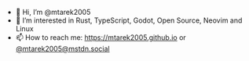 - 👋 Hi, I’m @mtarek2005
- 👀 I’m interested in Rust, TypeScript, Godot, Open Source, Neovim and Linux
- 📫 How to reach me: https://mtarek2005.github.io or <a href="https://mstdn.social/@mtarek2005" target="_blank" rel="me" title="Mastodon">@mtarek2005@mstdn.social</a>
<!---
- 🌱 I’m currently learning ...
- 💞️ I’m looking to collaborate on ...
--->
<!---
mtarek2005/mtarek2005 is a ✨ special ✨ repository because its `README.md` (this file) appears on your GitHub profile.
You can click the Preview link to take a look at your changes.
--->
